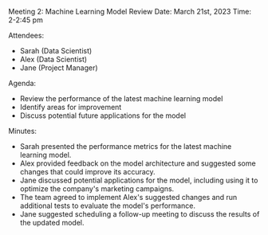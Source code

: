 Meeting 2: Machine Learning Model Review
Date: March 21st, 2023
Time: 2-2:45 pm

Attendees:

- Sarah (Data Scientist)
- Alex (Data Scientist)
- Jane (Project Manager)

Agenda:

- Review the performance of the latest machine learning model
- Identify areas for improvement
- Discuss potential future applications for the model

Minutes:

- Sarah presented the performance metrics for the latest machine learning model.
- Alex provided feedback on the model architecture and suggested some changes that could improve its accuracy.
- Jane discussed potential applications for the model, including using it to optimize the company's marketing campaigns.
- The team agreed to implement Alex's suggested changes and run additional tests to evaluate the model's performance.
- Jane suggested scheduling a follow-up meeting to discuss the results of the updated model.
